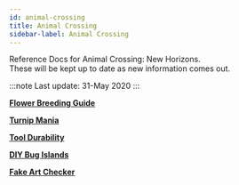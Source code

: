 ```yaml
---
id: animal-crossing 
title: Animal Crossing
sidebar-label: Animal Crossing
---
```


Reference Docs for Animal Crossing: New Horizons.  
These will be kept up to date as new information comes out.

:::note
Last update: 31-May 2020
:::

[**Flower Breeding Guide**](animal-crossing/flower-breeding-guide)

[**Turnip Mania**](animal-crossing/turnip-mania)

[**Tool Durability**](animal-crossing/tool-durability)

[**DIY Bug Islands**](animal-crossing/diy-bug-islands)

[**Fake Art Checker**](animal-crossing/fake-art-checker)